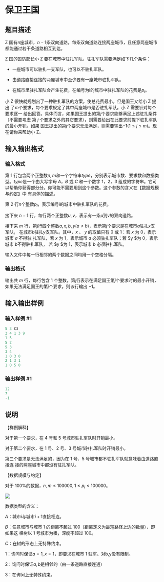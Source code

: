 # 保卫王国

## 题目描述

Z 国有$n$座城市，$n - 1$条双向道路，每条双向道路连接两座城市，且任意两座城市 都能通过若干条道路相互到达。

Z 国的国防部长小 Z 要在城市中驻扎军队。驻扎军队需要满足如下几个条件：

- 一座城市可以驻扎一支军队，也可以不驻扎军队。

- 由道路直接连接的两座城市中至少要有一座城市驻扎军队。

- 在城市里驻扎军队会产生花费，在编号为i的城市中驻扎军队的花费是$p_i$。

小 Z 很快就规划出了一种驻扎军队的方案，使总花费最小。但是国王又给小 Z 提出 了$m$个要求，每个要求规定了其中两座城市是否驻扎军队。小 Z 需要针对每个要求逐一 给出回答。具体而言，如果国王提出的第$j$个要求能够满足上述驻扎条件（不需要考虑 第 $j$ 个要求之外的其它要求），则需要给出在此要求前提下驻扎军队的最小开销。如果 国王提出的第$j$个要求无法满足，则需要输出$-1 (1 ≤ j ≤ m)$。现在请你来帮助小 Z。 

## 输入输出格式

### 输入格式

第 $1$ 行包含两个正整数$n,m$和一个字符串$type$，分别表示城市数、要求数和数据类型。$type$是一个由大写字母 $A$，$B$ 或 $C$ 和一个数字 $1$，$2$，$3$ 组成的字符串。它可以帮助你获得部分分。你可能不需要用到这个参数。这个参数的含义在【数据规模与约定】中 有具体的描述。

第 $2$ 行$n$个整数$p_i$，表示编号$i$的城市中驻扎军队的花费。

接下来 $n - 1$ 行，每行两个正整数$u,v$，表示有一条$u$到$v$的双向道路。

接下来 $m$ 行，第$j$行四个整数$a,x,b,y(a ≠ b)$，表示第$j$个要求是在城市$a$驻扎$x$支军队， 在城市$b$驻扎$y$支军队。其中，$x$ 、 $y$ 的取值只有 $0$ 或 $1$：若 $x$ 为 $0$，表示城市 $a$ 不得驻 扎军队，若 $x$ 为 $1$，表示城市 $a$ 必须驻扎军队；若 $y $为 $0$，表示城市 $b$不得驻扎军队， 若 $y $为 $1$，表示城市 $b$ 必须驻扎军队。

输入文件中每一行相邻的两个数据之间均用一个空格分隔。 

### 输出格式

输出共 $m$ 行，每行包含 $1$ 个整数，第$j$行表示在满足国王第$j$个要求时的最小开销， 如果无法满足国王的第$j$个要求，则该行输出 $-1$。 

## 输入输出样例

### 输入样例 #1

```cpp
5 3 C3 
2 4 1 3 9 
1 5 
5 2 
5 3 
3 4 
1 0 3 0 
2 1 3 1 
1 0 5 0
```


### 输出样例 #1

```cpp
12 
7 
-1
```


## 说明

【样例解释】

对于第一个要求，在 $4$ 号和 $5$ 号城市驻扎军队时开销最小。

对于第二个要求，在 $1$ 号、$2$ 号、$3$ 号城市驻扎军队时开销最小。

第三个要求是无法满足的，因为在 $1$ 号、$5$ 号城市都不驻扎军队就意味着由道路直接连 接的两座城市中都没有驻扎军队。

【数据规模与约定】

对于 $100\%$的数据，$n,m ≤ 100000,1 ≤ p_i ≤ 100000$。

![](https://cdn.luogu.com.cn/upload/pic/43261.png)

数据类型的含义：

$A$：城市$i$与城市$i + 1$直接相连。

$B$：任意城市与城市 $1$ 的距离不超过 $100$（距离定义为最短路径上边的数量），即如果这 棵树以 $1$ 号城市为根，深度不超过 $100$。

$C$：在树的形态上无特殊约束。

$1$：询问时保证$a = 1,x = 1$，即要求在城市 $1$ 驻军。对b,y没有限制。

$2$：询问时保证$a,b$是相邻的（由一条道路直接连通）

$3$：在询问上无特殊约束。 

